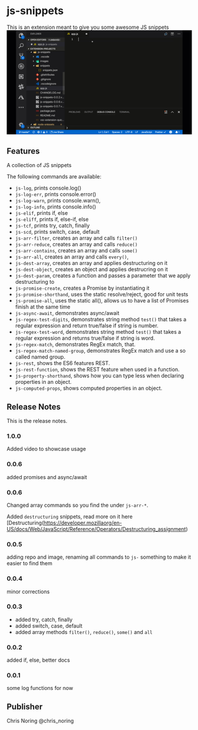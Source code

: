 # js-snippets

This is an extension meant to give you some awesome JS snippets
![alt text](images/js-snippets.gif "Using the snippet")

## Features

A collection of JS snippets

The following commands are available:

- `js-log`, prints console.log()
- `js-log-err`, prints console.error()
- `js-log-warn`, prints console.warn(),
- `js-log-info`, prints console.info()
- `js-elif`, prints if, else
- `js-eliff`, prints if, else-if, else
- `js-tcf`, prints try, catch, finally
- `js-scd`, prints switch, case, default
- `js-arr-filter`, creates an array and calls `filter()`
- `js-arr-reduce`, creates an array and calls `reduce()`
- `js-arr-contains`, creates an array and calls `some()`
- `js-arr-all`, creates an array and calls `every()`,
- `js-dest-array`, creates an array and applies destructuring on it
- `js-dest-object`, creates an object and applies destrucring on it
- `js-dest-param`, creates a function and passes a parameter that we apply
  destructuring to
- `js-promise-create`, creates a Promise by instantiating it
- `js-promise-shorthand`, uses the static resolve/reject, good for unit tests
- `js-promise-all`, uses the static all(), allows us to have a list of Promises finish at the same time
- `js-async-await`, demonstrates async/await
- `js-regex-test-digits`, demonstrates string method `test()` that takes a regular expression and return true/false if string is number.
- `js-regex-test-word`, demonstrates string method `test()` that takes a regular expression and returns  true/false if string is word.
- `js-regex-match`, demonstrates RegEx match, that.
- `js-regex-match-named-group`, demonstrates RegEx match and use a so called named group.
- `js-rest`, shows the ES6 features REST.
- `js-rest-function`, shows the REST feature when used in a function.
- `js-property-shorthand`, shows how you can type less when declaring properties in an object.
- `js-computed-props`, shows computed properties in an object.

## Release Notes

This is the release notes.

### 1.0.0

Added video to showcase usage

### 0.0.6

added promises and async/await

### 0.0.6

Changed array commands so you find the under `js-arr-*`.

Added `destructuring` snippets, read more on it here [Destructuring(https://developer.mozillaorg/en-US/docs/Web/JavaScript/Reference/Operators/Destructuring_assignment)

### 0.0.5

adding repo and image, renaming all commands to `js-` something to make it easier to find them

### 0.0.4

minor corrections

### 0.0.3

- added try, catch, finally
- added switch, case, default
- added array methods `filter()`, `reduce()`, `some()` and `all`

### 0.0.2

added if, else, better docs

### 0.0.1

some log functions for now

## Publisher

Chris Noring
@chris_noring
